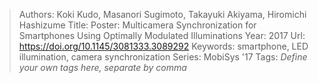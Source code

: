 > Authors: Koki Kudo, Masanori Sugimoto, Takayuki Akiyama, Hiromichi Hashizume
> Title: Poster: Multicamera Synchronization for Smartphones Using Optimally Modulated Illuminations
> Year: 2017
> Url: https://doi.org/10.1145/3081333.3089292
> Keywords: smartphone, LED illumination, camera synchronization
> Series: MobiSys '17
> Tags: *Define your own tags here, separate by comma*